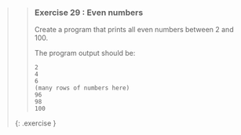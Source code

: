>>### Exercise 29 : Even numbers
>>
>>Create a program that prints all even numbers between 2 and 100.
>>
>>The program output should be:
>>
>>```output
>>2
>>4
>>6
>>(many rows of numbers here)
>>96
>>98
>>100
>>```
>{: .exercise }